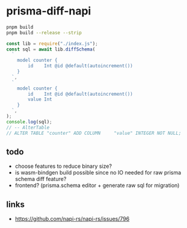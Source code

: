 # prisma-diff-napi

```sh
pnpm build
pnpm build --release --strip
```

```js
const lib = require("./index.js");
const sql = await lib.diffSchema(
  `
    model counter {
        id    Int @id @default(autoincrement())
    }
  `,
  `
    model counter {
        id    Int @id @default(autoincrement())
        value Int
    }
  `,
);
console.log(sql);
// -- AlterTable
// ALTER TABLE "counter" ADD COLUMN     "value" INTEGER NOT NULL;
```

## todo

- choose features to reduce binary size?
- is wasm-bindgen build possible since no IO needed for raw prisma schema diff feature?
- frontend? (prisma.schema editor + generate raw sql for migration)

## links

- https://github.com/napi-rs/napi-rs/issues/796
